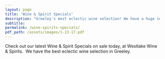 ```yaml
---
layout: page
title: 'Wine & Spirit Specials'
description: "Greeley's most eclectic wine selection! We have a huge inventory to choose from, both foreign and domestic."
subtitle:
permalink: /wine-spirits-specials/
pdf_path: /assets/images/1-13-17.pdf
---
```



Check out our latest Wine & Spirit Specials on sale today, at Westlake Wine & Spirits.  We have the best eclectic wine selection in Greeley.